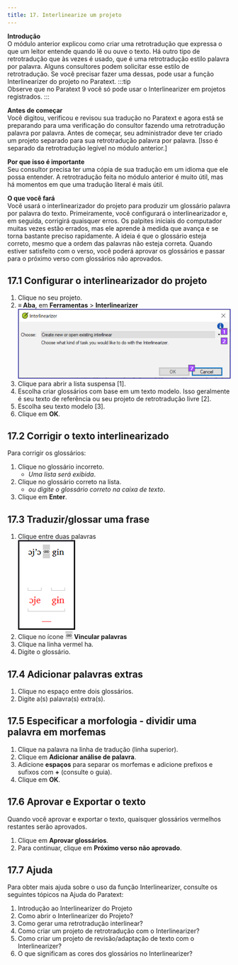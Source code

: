```yaml
---
title: 17. Interlinearize um projeto
---
```


**Introdução**  
O módulo anterior explicou como criar uma retrotradução que expressa o que um leitor entende quando lê ou ouve o texto. Há outro tipo de retrotradução que às vezes é usado, que é uma retrotradução estilo palavra por palavra. Alguns consultores podem solicitar esse estilo de retrotradução. Se você precisar fazer uma dessas, pode usar a função Interlinearizer do projeto no Paratext. :::tip  
Observe que no Paratext 9 você só pode usar o Interlinearizer em projetos registrados.
:::

**Antes de começar**  
Você digitou, verificou e revisou sua tradução no Paratext e agora está se preparando para uma verificação do consultor fazendo uma retrotradução palavra por palavra. Antes de começar, seu administrador deve ter criado um projeto separado para sua retrotradução palavra por palavra. [Isso é separado da retrotradução legível no módulo anterior.]

**Por que isso é importante**  
Seu consultor precisa ter uma cópia de sua tradução em um idioma que ele possa entender. A retrotradução feita no módulo anterior é muito útil, mas há momentos em que uma tradução literal é mais útil.

**O que você fará**  
Você usará o interlinearizador do projeto para produzir um glossário palavra por palavra do texto. Primeiramente, você configurará o interlinearizador e, em seguida, corrigirá quaisquer erros. Os palpites iniciais do computador muitas vezes estão errados, mas ele aprende à medida que avança e se torna bastante preciso rapidamente. A ideia é que o glossário esteja correto, mesmo que a ordem das palavras não esteja correta. Quando estiver satisfeito com o verso, você poderá aprovar os glossários e passar para o próximo verso com glossários não aprovados.

## 17.1 Configurar o interlinearizador do projeto
1. Clique no seu projeto.
1. **≡ Aba**, em **Ferramentas** \> **Interlinearizer**  
   ![](../media/0cdbacaf0e304e0ef379020f2dcaba2f.png)
1. Clique para abrir a lista suspensa [1].
1. Escolha criar glossários com base em um texto modelo. Isso geralmente é seu texto de referência ou seu projeto de retrotradução livre [2].
1. Escolha seu texto modelo [3].
1. Clique em **OK**.

## 17.2 Corrigir o texto interlinearizado
Para corrigir os glossários:

1. Clique no glossário incorreto.
    - *Uma lista será exibida*.
1. Clique no glossário correto na lista.
    - *ou digite o glossário correto na caixa de texto*.
1. Clique em **Enter**.

## 17.3 Traduzir/glossar uma frase
1. Clique entre duas palavras  
   ![](../media/c7cf4653e0b4137dd58f81dcc3f0597e.png)
1. Clique no ícone ![](../media/6ccaf79317765c5710750461a4b36f2d.png) **Vincular palavras**
1. Clique na linha vermel ha.
1. Digite o glossário.

## 17.4 Adicionar palavras extras
1. Clique no espaço entre dois glossários.
1. Digite a(s) palavra(s) extra(s).

## 17.5 Especificar a morfologia - dividir uma palavra em morfemas
1. Clique na palavra na linha de tradução (linha superior).
1. Clique em **Adicionar análise de palavra**.
1. Adicione **espaços** para separar os morfemas e adicione prefixos e sufixos com **+** (consulte o guia).
1. Clique em **OK**.

## 17.6 Aprovar e Exportar o texto
Quando você aprovar e exportar o texto, quaisquer glossários vermelhos restantes serão aprovados.

1. Clique em **Aprovar glossários**.
1. Para continuar, clique em **Próximo verso não aprovado**.

## 17.7 Ajuda
Para obter mais ajuda sobre o uso da função Interlinearizer, consulte os seguintes tópicos na Ajuda do Paratext:

1. Introdução ao Interlinearizer do Projeto
1. Como abrir o Interlinearizer do Projeto?
1. Como gerar uma retrotradução interlinear?
1. Como criar um projeto de retrotradução com o Interlinearizer?
1. Como criar um projeto de revisão/adaptação de texto com o Interlinearizer?
1. O que significam as cores dos glossários no Interlinearizer?